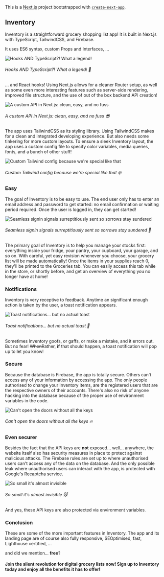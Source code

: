 This is a [Next.js](https://nextjs.org/) project bootstrapped with [`create-next-app`](https://github.com/vercel/next.js/tree/canary/packages/create-next-app).

## Inventory

Inventory is a straightforward grocery shopping list app! It is built in Next.js with TypeScript, TailwindCSS, and Firebase.

It uses ES6 syntax, custom Props and Interfaces, ...

![Hooks AND TypeScript?! What a legend!](https://user-images.githubusercontent.com/54646908/100668795-c4ff3700-335c-11eb-92fd-4f30cfb4b1e2.png)
###### Hooks AND TypeScript?! What a legend! :eyes:

... and React hooks! Using Next.js allows for a cleaner Router setup, as well as some even more interesting features such as server-side rendering, improved file structure, and the use of out of the box backend API creation!

![A custom API in Next.js: clean, easy, and no fuss](https://user-images.githubusercontent.com/54646908/100668794-c4ff3700-335c-11eb-9722-6109654e0b69.png)
###### A custom API in Next.js: clean, easy, and no fuss :sunglasses:

The app uses TailwindCSS as its styling library. Using TailwindCSS makes for a clean and integrated developing experience. But also needs some tinkering for more custom layouts. To ensure a sleek Inventory layout, the app uses a custom config file to specify color variables, media queries, fonts, and a bunch of other stuff!

![Custom Tailwind config because we're special like that](https://user-images.githubusercontent.com/54646908/100668777-c2044680-335c-11eb-93fb-6dc2c40adbb2.png)
###### Custom Tailwind config because we're special like that :nerd_face:


### Easy

The goal of Inventory is to be easy to use. The end user only has to enter an email address and password to get started: no email confirmation or waiting period required. Once the user is logged in, they can get started!

![Seamless signin signals surreptitiously sent so sorrows stay sundered](https://user-images.githubusercontent.com/54646908/100669533-d39a1e00-335d-11eb-94e4-eefa2488b416.png)
###### Seamless signin signals surreptitiously sent so sorrows stay sundered :email:

The primary goal of Inventory is to help you manage your stocks first: everything inside your fridge, your pantry, your cupboard, your garage, and so on. With careful, yet easy revision whenever you choose, your grocery list will be made automatically! Once the items in your supplies reach 0, they'll be printed to the Groceries tab. You can easily access this tab while in the store, or shortly before, and get an overview of everything you no longer have at home!


### Notifications

Inventory is very receptive to feedback. Anytime an significant enough action is taken by the user, a toast notification appears. 

![Toast notifications... but no actual toast](https://user-images.githubusercontent.com/54646908/100668772-be70bf80-335c-11eb-833e-8f330294da45.png)
###### Toast notifications... but no actual toast :bread:

Sometimes Inventory goofs, or gaffs, or make a mistake, and it errors out. But no fear! ~~When~~Rather, **if** that should happen, a toast notification will pop up to let you know!

### Secure

Because the database is Firebase, the app is totally secure. Others can't access any of your information by accessing the app. The only people authorised to change your Inventory items, are the registered users that are the respective owners of their accounts. There's also no risk of anyone hacking into the database because of the proper use of environment variables in the code.

![Can't open the doors without all the keys](https://user-images.githubusercontent.com/54646908/100669525-d09f2d80-335d-11eb-954d-bc7d5803d4e7.png)
###### Can't open the doors without all the keys :fire:


### Even securer

Besides the fact that the API keys are **not** exposed... well... anywhere, the website itself also has security measures in place to protect against malicious attacks. The Firebase rules are set up to where unauthorised users can't access any of the data on the database. And the only possible leak where unauthorised users can interact with the app, is protected with Google's Recaptcha service.

![So small it's almost invisible](https://user-images.githubusercontent.com/54646908/100668782-c3357380-335c-11eb-8140-e35cc65d2233.png)
###### So small it's almost invisible :mouse:

And yes, these API keys are also protected via environment variables.


### Conclusion

These are some of the more important features in Inventory. The app and its landing page are of course also fully responsive, SEOptimised, fast, Lighthouse certified, ...

and did we mention... **free**?


#### Join the silent revolution for digital grocery lists now! Sign up to Inventory today and enjoy all the benefits it has to offer!
